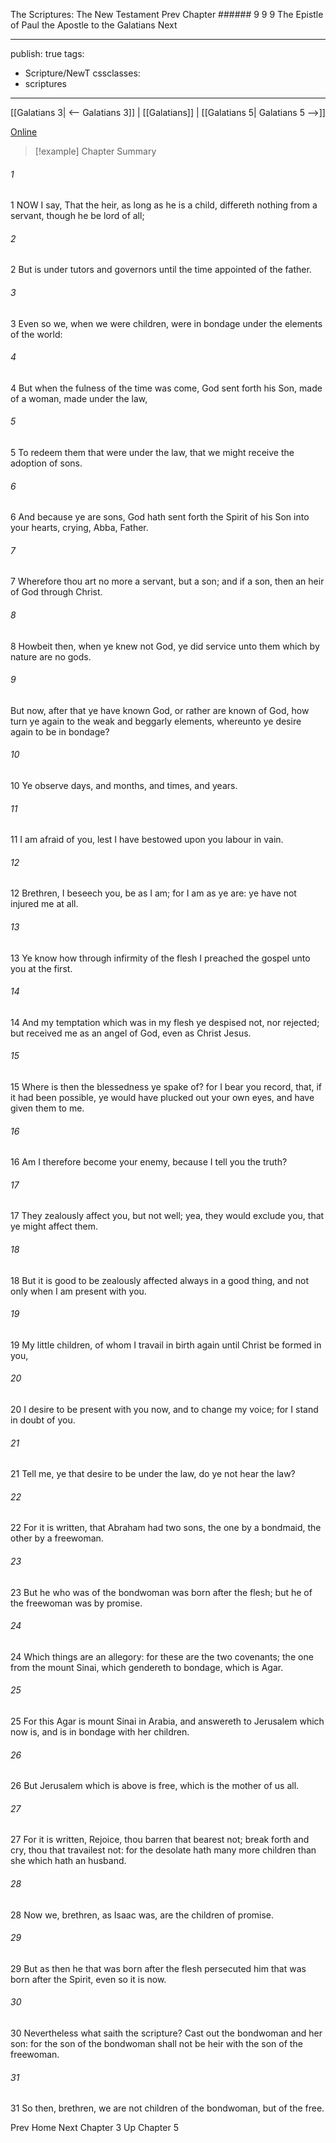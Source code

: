 The Scriptures: The New Testament
Prev
Chapter ###### 9
9 9 The Epistle of Paul the Apostle to the Galatians
Next

---
publish: true
tags:
  - Scripture/NewT
cssclasses:
  - scriptures
---
[[Galatians 3| <-- Galatians 3]] | [[Galatians]] | [[Galatians 5| Galatians 5 -->]]

[Online](https://churchofjesuschrist.org/study/scriptures/nt/gal/4?lang=eng)

>[!example] Chapter Summary
>
###### 1
1 NOW I say, That the heir, as long as he is a child, differeth nothing from a servant, though he be lord of all;
###### 2
2 But is under tutors and governors until the time appointed of the father.
###### 3
3 Even so we, when we were children, were in bondage under the elements of the world:
###### 4
4 But when the fulness of the time was come, God sent forth his Son, made of a woman, made under the law,
###### 5
5 To redeem them that were under the law, that we might receive the adoption of sons.
###### 6
6 And because ye are sons, God hath sent forth the Spirit of his Son into your hearts, crying, Abba, Father.
###### 7
7 Wherefore thou art no more a servant, but a son; and if a son, then an heir of God through Christ.
###### 8
8 Howbeit then, when ye knew not God, ye did service unto them which by nature are no gods.
###### 9
But now, after that ye have known God, or rather are known of God, how turn ye again to the weak and beggarly elements, whereunto ye desire again to be in bondage?
###### 10
10 Ye observe days, and months, and times, and years.
###### 11
11 I am afraid of you, lest I have bestowed upon you labour in vain.
###### 12
12 Brethren, I beseech you, be as I am; for I am as ye are: ye have not injured me at all.
###### 13
13 Ye know how through infirmity of the flesh I preached the gospel unto you at the first.
###### 14
14 And my temptation which was in my flesh ye despised not, nor rejected; but received me as an angel of God, even as Christ Jesus.
###### 15
15 Where is then the blessedness ye spake of? for I bear you record, that, if it had been possible, ye would have plucked out your own eyes, and have given them to me.
###### 16
16 Am I therefore become your enemy, because I tell you the truth?
###### 17
17 They zealously affect you, but not well; yea, they would exclude you, that ye might affect them.
###### 18
18 But it is good to be zealously affected always in a good thing, and not only when I am present with you.
###### 19
19 My little children, of whom I travail in birth again until Christ be formed in you,
###### 20
20 I desire to be present with you now, and to change my voice; for I stand in doubt of you.
###### 21
21 Tell me, ye that desire to be under the law, do ye not hear the law?
###### 22
22 For it is written, that Abraham had two sons, the one by a bondmaid, the other by a freewoman.
###### 23
23 But he who was of the bondwoman was born after the flesh; but he of the freewoman was by promise.
###### 24
24 Which things are an allegory: for these are the two covenants; the one from the mount Sinai, which gendereth to bondage, which is Agar.
###### 25
25 For this Agar is mount Sinai in Arabia, and answereth to Jerusalem which now is, and is in bondage with her children.
###### 26
26 But Jerusalem which is above is free, which is the mother of us all.
###### 27
27 For it is written, Rejoice, thou barren that bearest not; break forth and cry, thou that travailest not: for the desolate hath many more children than she which hath an husband.
###### 28
28 Now we, brethren, as Isaac was, are the children of promise.
###### 29
29 But as then he that was born after the flesh persecuted him that was born after the Spirit, even so it is now.
###### 30
30 Nevertheless what saith the scripture? Cast out the bondwoman and her son: for the son of the bondwoman shall not be heir with the son of the freewoman.
###### 31
31 So then, brethren, we are not children of the bondwoman, but of the free.

Prev
Home
Next
Chapter 3
Up
Chapter 5



